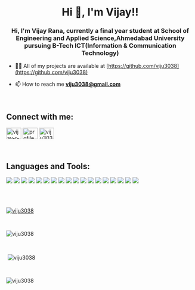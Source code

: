 <h1 align="center">Hi 👋, I'm Vijay!!</h1>
<h3 align="center">Hi, I'm Vijay Rana, currently a final year student at School of Engineering and Applied
    Science,Ahmedabad University pursuing B-Tech ICT(Information & Communication Technology)</h3>

- 👨‍💻 All of my projects are available at [https://github.com/viju3038](https://github.com/viju3038)

- 📫 How to reach me **viju3038@gmail.com**

<br>
<h2 align="left">Connect with me:</h2>

<p align="left">
    <a href="www.linkedin.com/in/vijay-r-a4962620b" target="_blank"><img align="center"
            src="https://raw.githubusercontent.com/rahuldkjain/github-profile-readme-generator/master/src/images/icons/Social/linked-in-alt.svg"
            alt="vijay-r-a4962620b" height="30" width="40" /></a>
    <a href="https://www.facebook.com/profile.php?id=100004845002253" target="_blank"><img align="center"
            src="https://raw.githubusercontent.com/rahuldkjain/github-profile-readme-generator/master/src/images/icons/Social/facebook.svg"
            alt="profile.php?id=100004845002253" height="30" width="40" /></a>
    <a href="https://instagram.com/viju3038" target="_blank"><img align="center"
            src="https://raw.githubusercontent.com/rahuldkjain/github-profile-readme-generator/master/src/images/icons/Social/instagram.svg"
            alt="viju3038" height="30" width="40" /></a>
</p>
<br>
<h2 align="left">Languages and Tools:</h2>

<p float="left">


<img src="https://img.shields.io/badge/javascript%20-%23323330.svg?&style=for-the-badge&logo=javascript&logoColor=%23F7DF1E"/>
<img src="https://img.shields.io/badge/html5%20-%23E34F26.svg?&style=for-the-badge&logo=html5&logoColor=white"/>

<img src="https://img.shields.io/badge/css3%20-%231572B6.svg?&style=for-the-badge&logo=css3&logoColor=white"/>

<img src="https://img.shields.io/badge/python%20-%2314354C.svg?&style=for-the-badge&logo=python&logoColor=white"/>

<img src="https://img.shields.io/badge/c%20-%2300599C.svg?&style=for-the-badge&logo=c&logoColor=white"/>

<img src="https://img.shields.io/badge/c++%20-%2300599C.svg?&style=for-the-badge&logo=c%2B%2B&ogoColor=white"/>

<img src="https://img.shields.io/badge/java-%23ED8B00.svg?&style=for-the-badge&logo=java&logoColor=white"/>

<img src="https://img.shields.io/badge/django%20-%23092E20.svg?&style=for-the-badge&logo=django&logoColor=white"/>

<img src="https://img.shields.io/badge/git%20-%23F05033.svg?&style=for-the-badge&logo=git&logoColor=white"/>

<img src ="https://img.shields.io/badge/postgres-%23316192.svg?&style=for-the-badge&logo=postgresql&logoColor=white"/>

<img src="https://img.shields.io/badge/mysql-%2300f.svg?&style=for-the-badge&logo=mysql&logoColor=white"/>


<img src ="https://img.shields.io/badge/MongoDB-%234ea94b.svg?&style=for-the-badge&logo=mongodb&logoColor=white"/>

<img src="https://img.shields.io/badge/latex%20-%23008080.svg?&style=for-the-badge&logo=latex&logoColor=white"/>

<img src="https://img.shields.io/badge/shell_script%20-%23121011.svg?&style=for-the-badge&logo=gnu-bash&logoColor=white"/>

<img src="https://img.shields.io/badge/figma-%23000000.svg?&style=for-the-badge&logo=figma&logoColor=white"/>

<img src="style=for-the-badge&logo=matlab&logoColor=white"/>

<img src="style=for-the-badge&logo=overleaf&logoColor=white"/>
    
<img src="style=for-the-badge&logo=R&logoColor=white"/>
</p>
<br><br>
<p> <a href="https://github.com/ryo-ma/github-profile-trophy"><img align="center"
            src="https://github-profile-trophy.vercel.app/?username=viju3038&theme=juicyfresh&row=2&column=3"
            alt="viju3038" /></a> </p>

<br>
<p><img align="center"
        src="https://github-readme-stats.vercel.app/api/top-langs?username=viju3038&show_icons=true&theme=merko&hide_border=true&locale=en&layout=compact"
        alt="viju3038" /></p>

<br>
<p>&nbsp;<img align="center"
        src="https://github-readme-stats.vercel.app/api?username=viju3038&show_icons=true&theme=merko&hide_border=true&locale=en"
        alt="viju3038" /></p>

<br>
<p><img align="center"
        src="https://github-readme-streak-stats.herokuapp.com/?user=viju3038&show_icons=true&theme=merko&hide_border=true&locale=en"
        alt="viju3038" /></p>
<!---
viju3038/viju3038 is a ✨ special ✨ repository because its `README.md` (this file) appears on your GitHub profile.
You can click the Preview link to take a look at your changes.
--->
